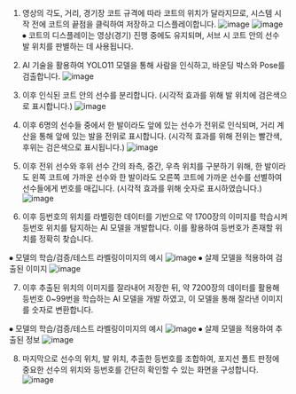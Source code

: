 
1. 영상의 각도, 거리, 경기장 코트 규격에 따라 코트의 위치가 달라지므로, 시스템 시작 전에 코트의 끝점을 클릭하여 저장하고 디스플레이합니다.
![image](https://github.com/user-attachments/assets/69e17c0d-8e1f-442c-8d2c-aa343d8a2751)
![image](https://github.com/user-attachments/assets/1f8cef7a-cbf8-4a66-9a8e-2e25bb1985da)
⦁ 코트의 디스플레이는 영상(경기) 진행 중에도 유지되며, 서브 시 코트 안의 선수 발 위치를 판별하는 데 사용됩니다.

2. AI 기술을 활용하여 YOLO11 모델을 통해 사람을 인식하고, 바운딩 박스와 Pose를 검출합니다.
![image](https://github.com/user-attachments/assets/37ae584c-5153-4918-bb19-1f23c87fa8f5)

3. 이후 인식된 코트 안의 선수를 분리합니다.
(시각적 효과를 위해 발 위치에 검은색으로 표시합니다.)
![image](https://github.com/user-attachments/assets/78f497e7-7163-4654-ad91-d2b0690b5a37)

4. 이후 6명의 선수들 중에서 한 발이라도 앞에 있는 선수가 전위로 인식되며, 거리 계산을 통해 앞에 있는 발을 전위로 표시합니다. 
(시각적 효과를 위해 전위는 빨간색, 후위는 검은색으로 표시됩니다.)
![image](https://github.com/user-attachments/assets/226d522e-b847-40bf-b702-e9d6dc74746a)

5. 이후 전위 선수와 후위 선수 간의 좌측, 중간, 우측 위치를 구분하기 위해, 한 발이라도 왼쪽 코트에 가까운 선수와 한 발이라도 오른쪽 코트에 가까운 선수를 선별하여 선수들에게 번호를 매깁니다.
(시각적 효과를 위해 숫자로 표시하였습니다.)
![image](https://github.com/user-attachments/assets/78e1959b-c467-46dc-94d3-1051110c0bfb)

6. 이후 등번호의 위치를 라벨링한 데이터를 기반으로 약 1700장의 이미지를 학습시켜 등번호 위치를 탐지하는 AI 모델을 개발합니다. 이를 활용하여 등번호가 존재할 위치를 정확히 찾습니다.

⦁ 모델의 학습/검증/테스트 라벨링이미지의 예시
![image](https://github.com/user-attachments/assets/cc8e256a-2c51-4d80-8737-3fcffc98e668)
⦁ 살제 모델을 적용하여 검출된 이미지
![image](https://github.com/user-attachments/assets/60b4c327-bc31-4176-a096-03eaf988e96d)

7. 이후 추출된 위치의 이미지를 잘라내어 저장한 뒤, 약 7200장의 데이터를 활용해 등번호 0~99번을 학습하는 AI 모델을 개발 하였고, 이 모델을 통해 잘라낸 이미지를 숫자로 변환합니다.

⦁ 모델의 학습/검증/테스트 라벨링이미지의 예시
![image](https://github.com/user-attachments/assets/d0ea6f7e-1d70-433f-8795-8e6d606ff0b9)
⦁ 살제 모델을 적용하여 추출된 정보
![image](https://github.com/user-attachments/assets/8bf6873f-1928-4fd0-9682-cd39e13dfb83)

8. 마지막으로 선수의 위치, 발 위치, 추출한 등번호를 조합하여, 포지션 폴트 판정에 중요한 선수의 위치와 등번호를 간단히 확인할 수 있는 화면을 구성합니다.
![image](https://github.com/user-attachments/assets/953b9517-2c13-4209-9efc-c2378b76f088)




